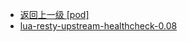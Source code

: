 - [返回上一级 [pod]](服务部署/Nginx/模板/nginx-1.24.0/Openresty/openresty-1.21.4.3-win64/pod/)
- [lua-resty-upstream-healthcheck-0.08](服务部署/Nginx/模板/nginx-1.24.0/Openresty/openresty-1.21.4.3-win64/pod/lua-resty-upstream-healthcheck-0.08/)
